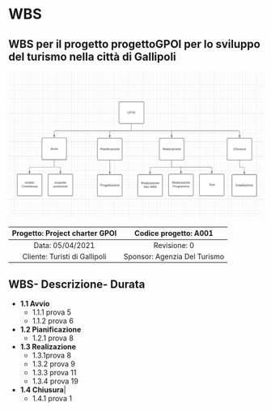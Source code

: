 # WBS
## WBS per il progetto progettoGPOI per lo sviluppo del turismo nella città di Gallipoli

![ ](Immagini/wbs.png)

| Progetto: Project charter GPOI | Codice progetto: A001 |
| :----: | :----: |
| Data: 05/04/2021  | Revisione: 0 |
| Cliente: Turisti di Gallipoli | Sponsor: Agenzia Del Turismo  |

## **WBS**- **Descrizione**- **Durata**
  * **1.1 Avvio**
     * 1.1.1 prova  5
     * 1.1.2 prova  6
  * **1.2 Pianificazione** 
    * 1.2.1 prova  8
  * **1.3 Realizazione**
    * 1.3.1prova 8
    * 1.3.2 prova 9
    * 1.3.3 prova 11
    * 1.3.4 prova 19
  * **1.4 Chiusura**|
    * 1.4.1 prova 1

